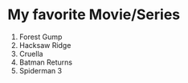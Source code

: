 #  My favorite Movie/Series
1. Forest Gump
2. Hacksaw Ridge
3. Cruella
4. Batman Returns
5. Spiderman 3
